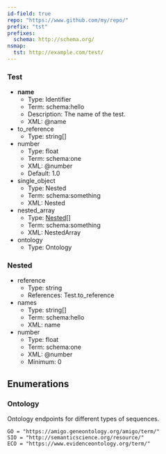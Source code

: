 ```yaml
---
id-field: true
repo: "https://www.github.com/my/repo/"
prefix: "tst"
prefixes:
  schema: http://schema.org/
nsmap:
  tst: http://example.com/test/
---
```


### Test

- **name**
  - Type: Identifier
  - Term: schema:hello
  - Description: The name of the test.
  - XML: @name
- to_reference
  - Type: string[]
- number
  - Type: float
  - Term: schema:one
  - XML: @number
  - Default: 1.0
- single_object
  - Type: Nested
  - Term: schema:something
  - XML: Nested
- nested_array
  - Type: [Nested](#nested)[]
  - Term: schema:something
  - XML: NestedArray
- ontology
  - Type: Ontology

### Nested

- reference
  - Type: string
  - References: Test.to_reference
- names
  - Type: string[]
  - Term: schema:hello
  - XML: name
- number
  - Type: float
  - Term: schema:one
  - XML: @number
  - Minimum: 0

## Enumerations

### Ontology

Ontology endpoints for different types of sequences.

```
GO = "https://amigo.geneontology.org/amigo/term/"
SIO = "http://semanticscience.org/resource/"
ECO = "https://www.evidenceontology.org/term/"
```

